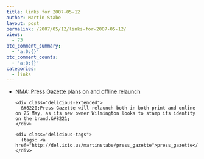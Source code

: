 ```yaml
---
title: links for 2007-05-12
author: Martin Stabe
layout: post
permalink: /2007/05/12/links-for-2007-05-12/
views:
  - 73
btc_comment_summary:
  - 'a:0:{}'
btc_comment_counts:
  - 'a:0:{}'
categories:
  - links
---
```

<ul class="delicious">
  <li>
    <div class="delicious-link">
      <a href="http://www.nma.co.uk/Articles/33238/Press+Gazette+plans+on+and+offline+relaunch.html">NMA: Press Gazette plans on and offline relaunch</a>
    </div>
    
    <div class="delicious-extended">
      &#8220;Press Gazette will relaunch both in both print and online on 25 May, as its new owner Wilmington looks to stamp its identity on the brand.&#8221;
    </div>
    
    <div class="delicious-tags">
      (tags: <a href="http://del.icio.us/martinstabe/press_gazette">press_gazette</a>)
    </div>
  </li>
</ul>